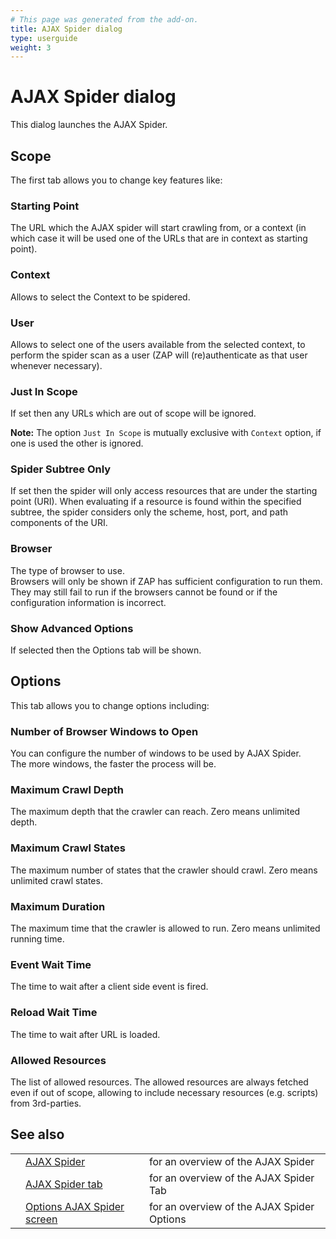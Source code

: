 ```yaml
---
# This page was generated from the add-on.
title: AJAX Spider dialog
type: userguide
weight: 3
---
```


# AJAX Spider dialog

This dialog launches the AJAX Spider.

## Scope

The first tab allows you to change key features like:

### Starting Point

The URL which the AJAX spider will start crawling from, or a context (in which case it will be used one of the URLs that are in context as starting point).

### Context

Allows to select the Context to be spidered.

### User

Allows to select one of the users available from the selected context, to perform the spider scan as a user (ZAP will (re)authenticate as that user whenever necessary).

### Just In Scope

If set then any URLs which are out of scope will be ignored.

**Note:** The option `Just In Scope` is mutually exclusive with `Context` option, if one is used the other is ignored.

### Spider Subtree Only

If set then the spider will only access resources that are under the starting point (URI). When evaluating if a resource is found within the specified subtree, the spider considers only the scheme, host, port, and path components of the URI.

### Browser

The type of browser to use.  
Browsers will only be shown if ZAP has sufficient configuration to run them.  
They may still fail to run if the browsers cannot be found or if the configuration information is incorrect.

### Show Advanced Options

If selected then the Options tab will be shown.

## Options

This tab allows you to change options including:

### Number of Browser Windows to Open

You can configure the number of windows to be used by AJAX Spider.  
The more windows, the faster the process will be.

### Maximum Crawl Depth

The maximum depth that the crawler can reach. Zero means unlimited depth.

### Maximum Crawl States

The maximum number of states that the crawler should crawl. Zero means unlimited crawl states.

### Maximum Duration

The maximum time that the crawler is allowed to run. Zero means unlimited running time.

### Event Wait Time

The time to wait after a client side event is fired.

### Reload Wait Time

The time to wait after URL is loaded.

### Allowed Resources

The list of allowed resources. The allowed resources are always fetched even if out of scope, allowing to include necessary resources (e.g. scripts) from 3rd-parties.

## See also

|   |                                                                         |                                            |
|---|-------------------------------------------------------------------------|--------------------------------------------|
|   | [AJAX Spider](/docs/desktop/addons/ajax-spider/)                        | for an overview of the AJAX Spider         |
|   | [AJAX Spider tab](/docs/desktop/addons/ajax-spider/tab/)                | for an overview of the AJAX Spider Tab     |
|   | [Options AJAX Spider screen](/docs/desktop/addons/ajax-spider/options/) | for an overview of the AJAX Spider Options |
